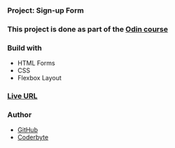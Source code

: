 ### Project: Sign-up Form

### This project is done as part of the [Odin course](https://www.theodinproject.com/dashboard)

### Build with

- HTML Forms
- CSS
- Flexbox Layout

### [Live URL](https://saba-bar95.github.io/sign-up-form/)

### Author

- [GitHub](https://github.com/saba-bar95)
- [Coderbyte](https://coderbyte.com/profile/gegewp)
